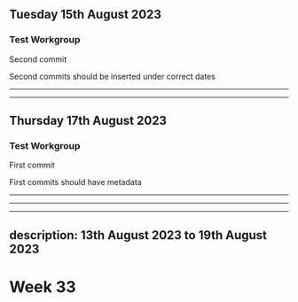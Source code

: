 ## Tuesday 15th August 2023

### Test Workgroup

Second commit

Second commits should be inserted under correct dates
***
***

## Thursday 17th August 2023

### Test Workgroup

First commit

First commits should have metadata
***

***

---
description: 13th August 2023 to 19th August 2023
---

# Week 33

